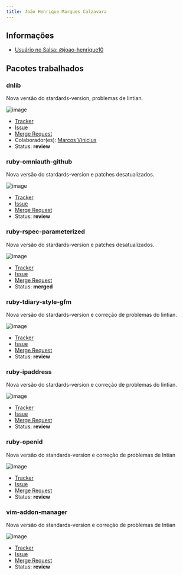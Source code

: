 ```yaml
---
title: João Henrique Marques Calzavara
---
```


## Informações

- [Usuário no Salsa: @joao-henrique10](https://salsa.debian.org/joao-henrique10)

## Pacotes trabalhados

### dnlib

Nova versão do stardards-version, problemas de lintian.

![image](/Debian_Pacotes/assets/dnlib.png)

- [Tracker](https://tracker.debian.org/pkg/dnlib)
- [Issue](https://salsa.debian.org/debian-brasilia-team/docs/-/issues/63)
- [Merge Request](https://salsa.debian.org/pkg-security-team/dnlib/-/merge_requests/1)
- Colaborador(es): [Marcos Vinicius](https://salsa.debian.org/Marcos574)
- Status: **review**

### ruby-omniauth-github

Nova versão do stardards-version e patches desatualizados.

![image](/Debian_Pacotes/assets/ruby-omniauth-github.png)

- [Tracker](https://tracker.debian.org/pkg/ruby-omniauth-github)
- [Issue](https://salsa.debian.org/debian-brasilia-team/docs/-/issues/99)
- [Merge Request](https://salsa.debian.org/ruby-team/ruby-omniauth-github/-/merge_requests/1)
- Status: **review**

### ruby-rspec-parameterized

Nova versão do stardards-version e patches desatualizados.

![image](/Debian_Pacotes/assets/ruby-rspec-parameterized.png)

- [Tracker](https://tracker.debian.org/pkg/ruby-rspec-parameterized)
- [Issue](https://salsa.debian.org/debian-brasilia-team/docs/-/issues/112)
- [Merge Request](https://salsa.debian.org/ruby-team/ruby-rspec-parameterized/-/merge_requests/1)
- Status: **merged**

### ruby-tdiary-style-gfm

Nova versão do stardards-version e correção de problemas do lintian.

![image](/Debian_Pacotes/assets/tdiary-style-gfm.png)

- [Tracker](https://tracker.debian.org/pkg/ruby-rspec-parameterized)
- [Issue](https://salsa.debian.org/debian-brasilia-team/docs/-/issues/100)
- [Merge Request](https://salsa.debian.org/ruby-team/tdiary-style-gfm/-/merge_requests/1)
- Status: **review**

### ruby-ipaddress

Nova versão do stardards-version e correção de problemas do lintian.

![image](/Debian_Pacotes/assets/ruby-ipaddress.png)

- [Tracker](https://tracker.debian.org/pkg/ruby-ipaddress)
- [Issue](https://salsa.debian.org/debian-brasilia-team/docs/-/issues/128)
- [Merge Request](https://salsa.debian.org/ruby-team/ruby-ipaddress/-/merge_requests/1)
- Status: **review**

### ruby-openid

Nova versão do standards-version e correção de problemas de lntian

![image](/Debian_Pacotes/assets/ruby-openid.png)

- [Tracker](https://tracker.debian.org/pkg/ruby-openid)
- [Issue](https://salsa.debian.org/debian-brasilia-team/docs/-/issues/136)
- [Merge Request](https://salsa.debian.org/ruby-team/ruby-openid/-/merge_requests/1)
- Status: **review**

### vim-addon-manager

Nova versão do standards-version e correção de problemas de lntian

![image](/Debian_Pacotes/assets/vim-addon-manager.png)

- [Tracker](https://tracker.debian.org/pkg/vim-addon-manager)
- [Issue](https://salsa.debian.org/debian-brasilia-team/docs/-/issues/137)
- [Merge Request](https://salsa.debian.org/vim-team/vim-addon-manager/-/merge_requests/6)
- Status: **review**
